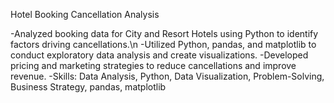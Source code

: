 Hotel Booking Cancellation Analysis

-Analyzed booking data for City and Resort Hotels using Python to identify factors driving cancellations.\n 
-Utilized Python, pandas, and matplotlib to conduct exploratory data analysis and create visualizations.
-Developed pricing and marketing strategies to reduce cancellations and improve revenue. 
-Skills: Data Analysis, Python, Data Visualization, Problem-Solving, Business Strategy, pandas, matplotlib
